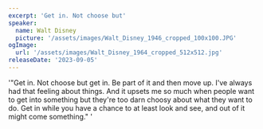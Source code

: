 ```yaml
---
excerpt: 'Get in. Not choose but'
speaker:
  name: Walt Disney
  picture: '/assets/images/Walt_Disney_1946_cropped_100x100.JPG'
ogImage:
  url: '/assets/images/Walt_Disney_1964_cropped_512x512.jpg'
releaseDate: '2023-09-05'
---
```


'"Get in. Not choose but get in. Be part of it and then move up. I've always had that feeling about things. And it upsets me so much when people want to get into something but they're too darn choosy about what they want to do. Get in while you have a chance to at least look and see, and out of it might come something."'
